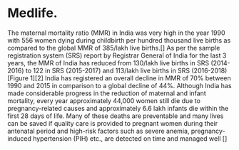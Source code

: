 # Medlife.


The maternal mortality ratio (MMR) in India was very high in the year 1990 with 556 
women dying during childbirth per hundred thousand live births as 
compared to the global MMR of 385/lakh live births.[] 
As per the sample registration system (SRS) report by Registrar General of 
India for the last 3 years, the MMR of India has reduced from 130/lakh live 
births in SRS (2014-2016) to 122 in SRS (2015-2017) and 113/lakh live births 
in SRS (2016-2018) [Figure 1][2] India has registered an overall decline in 
MMR of 70% between 1990 and 2015 in comparison to a global decline of 44%. Although 
India has made considerable progress in the reduction of maternal and infant mortality, 
every year approximately 44,000 women still die due to pregnancy-related causes and 
approximately 6.6 lakh infants die within the first 28 days of life. Many of these 
deaths are preventable and many lives can be saved if quality care is provided to pregnant 
women during their antenatal period and high-risk factors such as severe anemia, 
pregnancy-induced hypertension (PIH) etc., 
are detected on time and managed well []
